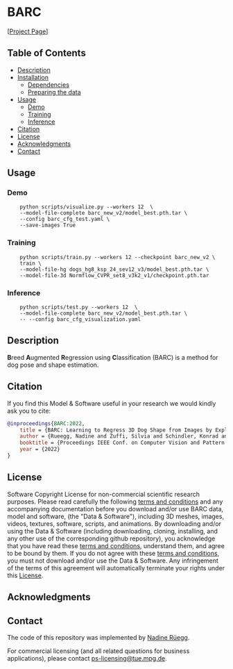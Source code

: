 # BARC
[[Project Page](https://barc.is.tue.mpg.de/)] 


## Table of Contents
  * [Description](#description)
  * [Installation](#installation)
    * [Dependencies](#dependencies)
    * [Preparing the data](#preparing-the-data)
  * [Usage](#usage)
    * [Demo](#demo)
    * [Training](#training)
    * [Inference](#inference)
  * [Citation](#citation)
  * [License](#license)
  * [Acknowledgments](#acknowledgments)
  * [Contact](#contact)


## Usage

### Demo
```shell
    python scripts/visualize.py --workers 12  \
    --model-file-complete barc_new_v2/model_best.pth.tar \
    --config barc_cfg_test.yaml \
    --save-images True
```

### Training
```shell
    python scripts/train.py --workers 12 --checkpoint barc_new_v2 \
    train \
    --model-file-hg dogs_hg8_ksp_24_sev12_v3/model_best.pth.tar \
    --model-file-3d Normflow_CVPR_set8_v3k2_v1/checkpoint.pth.tar
```

### Inference
```shell
    python scripts/test.py --workers 12  \
    --model-file-complete barc_new_v2/model_best.pth.tar \
    -- --config barc_cfg_visualization.yaml
```

## Description

**B**reed **A**ugmented **R**egression using **C**lassification (BARC) is a method for dog pose and shape estimation.

## Citation

If you find this Model & Software useful in your research we would kindly ask you to cite:

```bibtex
@inproceedings{BARC:2022,
    title = {BARC: Learning to Regress 3D Dog Shape from Images by Exploiting Breed Information},
    author = {Rueegg, Nadine and Zuffi, Silvia and Schindler, Konrad and Black, Michael J.},
    booktitle = {Proceedings IEEE Conf. on Computer Vision and Pattern Recognition (CVPR)},
    year = {2022}
}
```

## License

Software Copyright License for non-commercial scientific research purposes.
Please read carefully the following [terms and conditions](LICENSE) and any accompanying
documentation before you download and/or use BARC data, model and
software, (the "Data & Software"), including 3D meshes, images, videos,
textures, software, scripts, and animations. By downloading and/or using the
Data & Software (including downloading, cloning, installing, and any other use
of the corresponding github repository), you acknowledge that you have read
these [terms and conditions](LICENSE), understand them, and agree to be bound by them. If
you do not agree with these [terms and conditions](LICENSE), you must not download and/or
use the Data & Software. Any infringement of the terms of this agreement will
automatically terminate your rights under this [License](LICENSE).

## Acknowledgments


## Contact

The code of this repository was implemented by [Nadine Rüegg](mailto:nadine.rueegg@tuebingen.mpg.de).

For commercial licensing (and all related questions for business applications), please contact [ps-licensing@tue.mpg.de](mailto:ps-licensing@tue.mpg.de).

